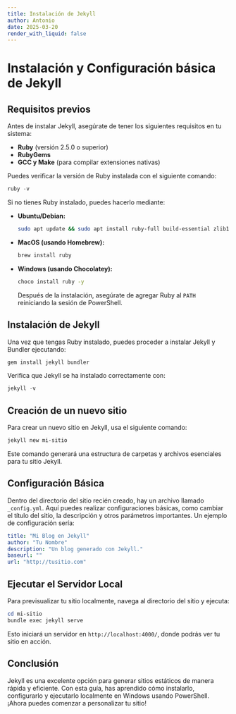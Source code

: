 ```yaml
---
title: Instalación de Jekyll
author: Antonio
date: 2025-03-20
render_with_liquid: false
---
```


# Instalación y Configuración básica de Jekyll

## Requisitos previos

Antes de instalar Jekyll, asegúrate de tener los siguientes requisitos en tu sistema:

- **Ruby** (versión 2.5.0 o superior)
- **RubyGems**
- **GCC y Make** (para compilar extensiones nativas)

Puedes verificar la versión de Ruby instalada con el siguiente comando:

```powershell
ruby -v
```

Si no tienes Ruby instalado, puedes hacerlo mediante:

- **Ubuntu/Debian:**
  ```sh
  sudo apt update && sudo apt install ruby-full build-essential zlib1g-dev
  ```
- **MacOS (usando Homebrew):**
  ```sh
  brew install ruby
  ```
- **Windows (usando Chocolatey):**
  ```sh
  choco install ruby -y
  ```

  Después de la instalación, asegúrate de agregar Ruby al `PATH` reiniciando la sesión de PowerShell.


## Instalación de Jekyll

Una vez que tengas Ruby instalado, puedes proceder a instalar Jekyll y Bundler ejecutando:

```powershell
gem install jekyll bundler
```

Verifica que Jekyll se ha instalado correctamente con:

```powershell
jekyll -v
```

## Creación de un nuevo sitio
Para crear un nuevo sitio en Jekyll, usa el siguiente comando:

```powershell
jekyll new mi-sitio
```

Este comando generará una estructura de carpetas y archivos esenciales para tu sitio Jekyll.

## Configuración Básica
Dentro del directorio del sitio recién creado, hay un archivo llamado `_config.yml`. Aquí puedes realizar configuraciones básicas, como cambiar el título del sitio, la descripción y otros parámetros importantes. Un ejemplo de configuración sería:

```yaml
title: "Mi Blog en Jekyll"
author: "Tu Nombre"
description: "Un blog generado con Jekyll."
baseurl: ""
url: "http://tusitio.com"
```

## Ejecutar el Servidor Local
Para previsualizar tu sitio localmente, navega al directorio del sitio y ejecuta:

```powershell
cd mi-sitio
bundle exec jekyll serve
```

Esto iniciará un servidor en `http://localhost:4000/`, donde podrás ver tu sitio en acción.

## Conclusión
Jekyll es una excelente opción para generar sitios estáticos de manera rápida y eficiente. Con esta guía, has aprendido cómo instalarlo, configurarlo y ejecutarlo localmente en Windows usando PowerShell. ¡Ahora puedes comenzar a personalizar tu sitio!


